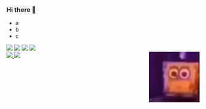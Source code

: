 ### Hi there 👋
- a
- b
- c

<div align="leaf"> 
  <a href="https://www.youtube.com/channel/UCdlSqcQSpmNvhYhk4_i2Kkg" target="_blank"><img src="https://img.shields.io/badge/YouTube-FF0000?style=for-the-badge&logo=youtube&logoColor=white" target="_blank"></a>
  <a href="https://instagram.com/fabiovictorgn" target="_blank"><img src="https://img.shields.io/badge/-Instagram-%23E4405F?style=for-the-badge&logo=instagram&logoColor=white" target="_blank"></a>
 <a href="https://discord.gg/Fabio Victor#1202" target="_blank"><img src="https://img.shields.io/badge/Discord-7289DA?style=for-the-badge&logo=discord&logoColor=white" target="_blank"></a> 
  <a href = "mailto:contatofabiovictorgn@gmail.com"><img src="https://img.shields.io/badge/-Gmail-%23333?style=for-the-badge&logo=gmail&logoColor=white" target="_blank"></a>
</div>


<div align="leaf">
  <a href="https://github.com/fabiovictorgn">
  <img height="132em" src="https://github-readme-stats.vercel.app/api?username=fabiovictorgn&show_icons=true&theme=dark&include_all_commits=true&count_private=true"/>
  <img height="132em" src="https://github-readme-stats.vercel.app/api/top-langs/?username=fabiovictorgn&layout=compact&langs_count=7&theme=dark"/>
  <img align= "right" width= "132" src= "https://github.com/fabiovictorgn/fabiovictorgn/blob/main/bob.gif"/>
</div>
